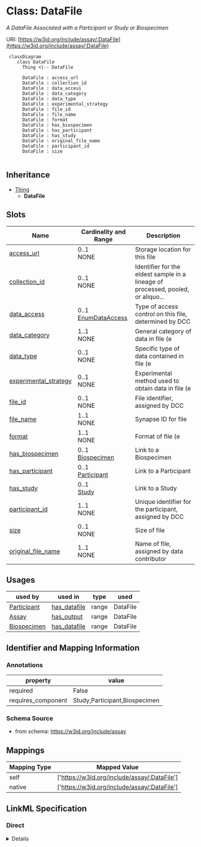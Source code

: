 # Class: DataFile
_A DataFile Associated with a Participant or Study or Biospecimen_





URI: [https://w3id.org/include/assay/:DataFile](https://w3id.org/include/assay/:DataFile)




```mermaid
 classDiagram
    class DataFile
      Thing <|-- DataFile
      
      DataFile : access_url
      DataFile : collection_id
      DataFile : data_access
      DataFile : data_category
      DataFile : data_type
      DataFile : experimental_strategy
      DataFile : file_id
      DataFile : file_name
      DataFile : format
      DataFile : has_biospecimen
      DataFile : has_participant
      DataFile : has_study
      DataFile : original_file_name
      DataFile : participant_id
      DataFile : size
      
```





## Inheritance
* [Thing](Thing.md)
    * **DataFile**



## Slots

| Name | Cardinality and Range  | Description  |
| ---  | ---  | --- |
| [access_url](access_url.md) | 0..1 <br/> NONE  | Storage location for this file  |
| [collection_id](collection_id.md) | 0..1 <br/> NONE  | Identifier for the eldest sample in a lineage of processed, pooled, or aliquo...  |
| [data_access](data_access.md) | 0..1 <br/> [EnumDataAccess](EnumDataAccess.md)  | Type of access control on this file, determined by DCC  |
| [data_category](data_category.md) | 1..1 <br/> NONE  | General category of data in file (e  |
| [data_type](data_type.md) | 0..1 <br/> NONE  | Specific type of data contained in file (e  |
| [experimental_strategy](experimental_strategy.md) | 0..1 <br/> NONE  | Experimental method used to obtain data in file (e  |
| [file_id](file_id.md) | 0..1 <br/> NONE  | File identifier, assigned by DCC  |
| [file_name](file_name.md) | 1..1 <br/> NONE  | Synapse ID for file  |
| [format](format.md) | 1..1 <br/> NONE  | Format of file (e  |
| [has_biospecimen](has_biospecimen.md) | 0..1 <br/> [Biospecimen](Biospecimen.md)  | Link to a Biospecimen  |
| [has_participant](has_participant.md) | 0..1 <br/> [Participant](Participant.md)  | Link to a Participant  |
| [has_study](has_study.md) | 0..1 <br/> [Study](Study.md)  | Link to a Study  |
| [participant_id](participant_id.md) | 1..1 <br/> NONE  | Unique identifier for the participant, assigned by DCC  |
| [size](size.md) | 0..1 <br/> NONE  | Size of file  |
| [original_file_name](original_file_name.md) | 1..1 <br/> NONE  | Name of file, assigned by data contributor  |


## Usages


| used by | used in | type | used |
| ---  | --- | --- | --- |
| [Participant](Participant.md) | [has_datafile](has_datafile.md) | range | DataFile |
| [Assay](Assay.md) | [has_output](has_output.md) | range | DataFile |
| [Biospecimen](Biospecimen.md) | [has_datafile](has_datafile.md) | range | DataFile |



## Identifier and Mapping Information





### Annotations

| property | value |
| --- | --- |
| required | False |
| requires_component | Study,Participant,Biospecimen |




### Schema Source


* from schema: https://w3id.org/include/assay







## Mappings

| Mapping Type | Mapped Value |
| ---  | ---  |
| self | ['https://w3id.org/include/assay/:DataFile'] |
| native | ['https://w3id.org/include/assay/:DataFile'] |


## LinkML Specification

<!-- TODO: investigate https://stackoverflow.com/questions/37606292/how-to-create-tabbed-code-blocks-in-mkdocs-or-sphinx -->

### Direct

<details>
```yaml
name: DataFile
definition_uri: include:DataFile
annotations:
  required:
    tag: required
    value: 'False'
  requires_component:
    tag: requires_component
    value: Study,Participant,Biospecimen
description: A DataFile Associated with a Participant or Study or Biospecimen
title: DataFile
from_schema: https://w3id.org/include/assay
rank: 1000
is_a: Thing
slots:
- access_url
- collection_id
- data_access
- data_category
- data_type
- experimental_strategy
- file_id
- file_name
- format
- has_biospecimen
- has_participant
- has_study
- participant_id
- size
- original_file_name

```
</details>

### Induced

<details>
```yaml
name: DataFile
definition_uri: include:DataFile
annotations:
  required:
    tag: required
    value: 'False'
  requires_component:
    tag: requires_component
    value: Study,Participant,Biospecimen
description: A DataFile Associated with a Participant or Study or Biospecimen
title: DataFile
from_schema: https://w3id.org/include/assay
rank: 1000
is_a: Thing
attributes:
  access_url:
    name: access_url
    definition_uri: include:access_url
    description: Storage location for this file
    title: Access Url
    from_schema: https://w3id.org/include/assay
    rank: 1000
    alias: access_url
    owner: DataFile
    domain_of:
    - DataFile
  collection_id:
    name: collection_id
    definition_uri: include:collection_id
    description: Identifier for the eldest sample in a lineage of processed, pooled,
      or aliquoted samples. This may be the same as Parent Sample ID or Sample ID
      (if no processing was performed).
    title: Collection Id
    from_schema: https://w3id.org/include/assay
    rank: 1000
    alias: collection_id
    owner: DataFile
    domain_of:
    - Biospecimen
    - DataFile
  data_access:
    name: data_access
    definition_uri: include:data_access
    description: Type of access control on this file, determined by DCC
    title: Data Access
    from_schema: https://w3id.org/include/assay
    rank: 1000
    alias: data_access
    owner: DataFile
    domain_of:
    - DataFile
    range: enum_data_access
  data_category:
    name: data_category
    definition_uri: include:data_category
    description: General category of data in file (e.g. Clinical, Genomics, Proteomics,
      Metabolomics, Immune maps, Transcriptomics, etc.)
    title: Data Category
    from_schema: https://w3id.org/include/assay
    rank: 1000
    alias: data_category
    owner: DataFile
    domain_of:
    - DataFile
    required: true
  data_type:
    name: data_type
    definition_uri: include:data_type
    description: Specific type of data contained in file (e.g. Aligned reads, Unaligned
      reads, SNV, CNV, Gene fusions, Isoform expression, Gene expression quantification,
      Structural variations, Cytokine profiles, Operation reports, Pathology reports,
      Histology images, Clinical supplement, Protein expression quantification, etc.)
    title: Data Type
    from_schema: https://w3id.org/include/assay
    rank: 1000
    alias: data_type
    owner: DataFile
    domain_of:
    - DataFile
  experimental_strategy:
    name: experimental_strategy
    definition_uri: include:experimental_strategy
    description: Experimental method used to obtain data in file (e.g. WGS, RNAseq,
      WXS, SOMAscan, Mass spec proteomics, LCMS metabolomics, Multiplex immunoassay,
      Meso Scale Discovery, etc.)
    title: Experimental Strategy
    from_schema: https://w3id.org/include/assay
    rank: 1000
    alias: experimental_strategy
    owner: DataFile
    domain_of:
    - DataFile
  file_id:
    name: file_id
    definition_uri: include:file_id
    description: File identifier, assigned by DCC
    title: File Id
    from_schema: https://w3id.org/include/assay
    rank: 1000
    alias: file_id
    owner: DataFile
    domain_of:
    - DataFile
  file_name:
    name: file_name
    definition_uri: include:file_name
    description: Synapse ID for file
    title: File Name
    from_schema: https://w3id.org/include/assay
    rank: 1000
    alias: file_name
    owner: DataFile
    domain_of:
    - DataFile
    required: true
  format:
    name: format
    definition_uri: include:format
    description: Format of file (e.g. bam, cram, vcf, csv, html, png, fastq, pdf,
      dicom, etc.)
    title: Format
    from_schema: https://w3id.org/include/assay
    rank: 1000
    alias: format
    owner: DataFile
    domain_of:
    - DataFile
    required: true
  has_biospecimen:
    name: has_biospecimen
    definition_uri: include:has_biospecimen
    description: Link to a Biospecimen
    title: Has Biospecimen
    from_schema: https://w3id.org/include/assay
    rank: 1000
    alias: has_biospecimen
    owner: DataFile
    domain_of:
    - DataFile
    range: Biospecimen
  has_participant:
    name: has_participant
    definition_uri: include:has_participant
    description: Link to a Participant
    title: Has Participant
    from_schema: https://w3id.org/include/participant
    rank: 1000
    alias: has_participant
    owner: DataFile
    domain_of:
    - FamilyGroup
    - Condition
    - Biospecimen
    - DataFile
    range: Participant
  has_study:
    name: has_study
    definition_uri: include:has_study
    description: Link to a Study
    title: Has Study
    from_schema: https://w3id.org/include/participant
    rank: 1000
    alias: has_study
    owner: DataFile
    domain_of:
    - Participant
    - Biospecimen
    - DataFile
    range: Study
  participant_id:
    name: participant_id
    definition_uri: include:participant_id
    description: Unique identifier for the participant, assigned by DCC
    title: Participant Id
    from_schema: https://w3id.org/include/participant
    rank: 1000
    alias: participant_id
    owner: DataFile
    domain_of:
    - Participant
    - DataFile
    required: true
  size:
    name: size
    definition_uri: include:size
    description: Size of file
    title: Size
    from_schema: https://w3id.org/include/assay
    rank: 1000
    alias: size
    owner: DataFile
    domain_of:
    - DataFile
  original_file_name:
    name: original_file_name
    definition_uri: include:original_file_name
    description: Name of file, assigned by data contributor
    title: Original File Name
    from_schema: https://w3id.org/include/assay
    rank: 1000
    alias: original_file_name
    owner: DataFile
    domain_of:
    - DataFile
    required: true

```
</details>